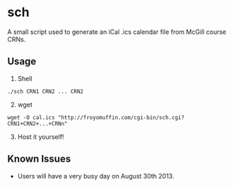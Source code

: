 sch
===

A small script used to generate an iCal .ics calendar file from McGill course CRNs.

Usage
-----

1. Shell  
```
./sch CRN1 CRN2 ... CRN2
```
2. wget  
```
wget -O cal.ics "http://froyomuffin.com/cgi-bin/sch.cgi?CRN1+CRN2+...+CRNn"
```  
3. Host it yourself!

Known Issues 
------------

- Users will have a very busy day on August 30th 2013.
